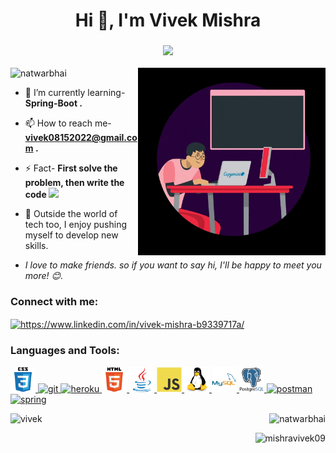 <h1 align="center">Hi 👋, I'm Vivek Mishra</h1>
<h3 align="center">
  <img src="https://readme-typing-svg.herokuapp.com/?lines=A+Passionate+Web+Developer+From+India;Backend+Developer;Java+Developer&center=true&width=500&height=50" />
</h3>

<img align="right" height="300px" src="https://github.com/NatwarBHAI/image/raw/main/giphy.gif">

<p align="left"> <img src="https://komarev.com/ghpvc/?username=natwarbhai&label=Profile%20views&color=0e75b6&style=flat" alt="natwarbhai" /> </p>

- 🌱 I’m currently learning- **Spring-Boot .**

- 📫 How to reach me- **vivek08152022@gmail.com .**

- ⚡ Fact- **First solve the problem, then write the code <img  width="20px" src="https://github.githubassets.com/images/icons/emoji/unicode/2764.png?v8.png" />**
- 🎸 Outside the world of tech too, I enjoy pushing myself to develop new skills.
-    *I love to make friends. so if you want to say hi, I'll be happy to meet you more! 😊.*
<p align="left">
</p>
<h3 align="left">Connect with me:</h3>
<p align="left">
<a href="https://linkedin.com/in/vivek-mishra-b9339717a/" target="blank"><img align="center" src="https://raw.githubusercontent.com/rahuldkjain/github-profile-readme-generator/master/src/images/icons/Social/linked-in-alt.svg" alt="https://www.linkedin.com/in/vivek-mishra-b9339717a/" height="30" width="40" /></a>
</p>

<h3 align="left">Languages and Tools:</h3>
<p align="left"> <a href="https://www.w3schools.com/css/" target="_blank" rel="noreferrer"> <img src="https://raw.githubusercontent.com/devicons/devicon/master/icons/css3/css3-original-wordmark.svg" alt="css3" width="40" height="40"/> </a> <a href="https://git-scm.com/" target="_blank" rel="noreferrer"> <img src="https://www.vectorlogo.zone/logos/git-scm/git-scm-icon.svg" alt="git" width="40" height="40"/> </a> <a href="https://heroku.com" target="_blank" rel="noreferrer"> <img src="https://www.vectorlogo.zone/logos/heroku/heroku-icon.svg" alt="heroku" width="40" height="40"/> </a> <a href="https://www.w3.org/html/" target="_blank" rel="noreferrer"> <img src="https://raw.githubusercontent.com/devicons/devicon/master/icons/html5/html5-original-wordmark.svg" alt="html5" width="40" height="40"/> </a> <a href="https://www.java.com" target="_blank" rel="noreferrer"> <img src="https://raw.githubusercontent.com/devicons/devicon/master/icons/java/java-original.svg" alt="java" width="40" height="40"/> </a> <a href="https://developer.mozilla.org/en-US/docs/Web/JavaScript" target="_blank" rel="noreferrer"> <img src="https://raw.githubusercontent.com/devicons/devicon/master/icons/javascript/javascript-original.svg" alt="javascript" width="40" height="40"/> </a> <a href="https://www.linux.org/" target="_blank" rel="noreferrer"> <img src="https://raw.githubusercontent.com/devicons/devicon/master/icons/linux/linux-original.svg" alt="linux" width="40" height="40"/> </a> <a href="https://www.mysql.com/" target="_blank" rel="noreferrer"> <img src="https://raw.githubusercontent.com/devicons/devicon/master/icons/mysql/mysql-original-wordmark.svg" alt="mysql" width="40" height="40"/> </a> <a href="https://www.postgresql.org" target="_blank" rel="noreferrer"> <img src="https://raw.githubusercontent.com/devicons/devicon/master/icons/postgresql/postgresql-original-wordmark.svg" alt="postgresql" width="40" height="40"/> </a> <a href="https://postman.com" target="_blank" rel="noreferrer"> <img src="https://www.vectorlogo.zone/logos/getpostman/getpostman-icon.svg" alt="postman" width="40" height="40"/> </a> <a href="https://spring.io/" target="_blank" rel="noreferrer"> <img src="https://www.vectorlogo.zone/logos/springio/springio-icon.svg" alt="spring" width="40" height="40"/> </a> </p>

<p><img align="left" src="https://github-readme-stats.vercel.app/api/top-langs/?username=mishravivek09&theme=tokyonight" alt="vivek" /></p>

<p>&nbsp;<img align="right" src="https://github-readme-stats.vercel.app/api?username=mishravivek09&theme=highcontrast&show_icons=true&count_private=true" alt="natwarbhai" /></p>

<p><img align="right" src="https://github-readme-streak-stats.herokuapp.com/?user=mishravivek09&theme=highcontrast&show_icons=true&count_private=true" alt="mishravivek09" /></p>
